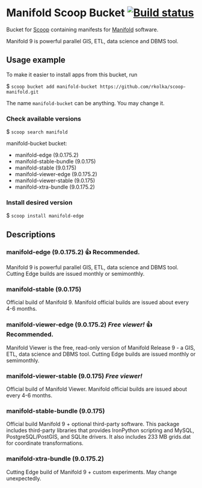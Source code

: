 # Manifold Scoop Bucket [![Build status](https://ci.appveyor.com/api/projects/status/xptg33rud6mfr2pg/branch/master?svg=true)](https://ci.appveyor.com/project/rkolka/scoop-manifold/branch/master)

Bucket for [Scoop](http://scoop.sh) containing manifests for [Manifold](http://manifold.net) software.

Manifold 9 is powerful parallel GIS, ETL, data science and DBMS tool.

## Usage example

To make it easier to install apps from this bucket, run

$ `scoop bucket add manifold-bucket https://github.com/rkolka/scoop-manifold.git`

The name `manifold-bucket` can be anything. You may change it.

### Check available versions

$ `scoop search manifold`

manifold-bucket bucket:

- manifold-edge (9.0.175.2)
- manifold-stable-bundle (9.0.175)
- manifold-stable (9.0.175)
- manifold-viewer-edge (9.0.175.2)
- manifold-viewer-stable (9.0.175)
- manifold-xtra-bundle (9.0.175.2)

### Install desired version

$ `scoop install manifold-edge`

## Descriptions

### manifold-edge (9.0.175.2) :+1: **Recommended.**

Manifold 9 is powerful parallel GIS, ETL, data science and DBMS tool. Cutting Edge builds are issued monthly or semimonthly.

### manifold-stable (9.0.175)

Official build of Manifold 9. Manifold official builds are issued about every 4-6 months.

### manifold-viewer-edge (9.0.175.2) ***Free viewer!*** :+1: **Recommended.**

Manifold Viewer is the free, read-only version of Manifold Release 9 - a GIS, ETL, data science and DBMS tool. Cutting Edge builds are issued monthly or semimonthly.

### manifold-viewer-stable (9.0.175) ***Free viewer!***

Official build of Manifold Viewer. Manifold official builds are issued about every 4-6 months.

### manifold-stable-bundle (9.0.175)

Official build Manifold 9 + optional third-party software. This package includes third-party libraries that provides IronPython scripting and MySQL, PostgreSQL/PostGIS, and SQLite drivers. It also includes 233 MB grids.dat for coordinate transformations.

### manifold-xtra-bundle (9.0.175.2)

Cutting Edge build of Manifold 9 + custom experiments. May change unexpectedly.
